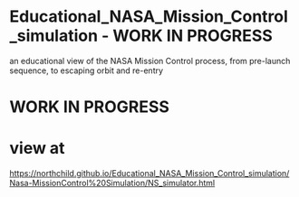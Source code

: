 # Educational_NASA_Mission_Control_simulation - WORK IN PROGRESS
an educational view of the NASA Mission Control process, from pre-launch sequence, to escaping orbit and re-entry

# WORK IN PROGRESS

# view at
https://northchild.github.io/Educational_NASA_Mission_Control_simulation/Nasa-MissionControl%20Simulation/NS_simulator.html
